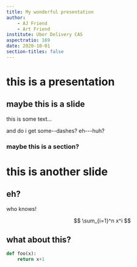 ```yaml
---
title: My wonderful presentation
author:
    - AJ Friend
    - Art Friend
institute: Uber Delivery CAS
aspectratio: 169
date: 2020-10-01
section-titles: false
---
```



# this is a presentation

## maybe this is a slide

this is some text...

and do i get some--dashes? eh---huh?

### maybe this is a section?

# this is another slide

## eh?

who knows!

$$
\sum_{i=1}^n x^i
$$

## what about this?

```python
def foo(x):
    return x+1
```
